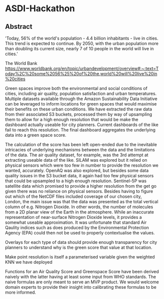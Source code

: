 # ASDI-Hackathon

## Abstract

'Today, 56% of the world's population - 4.4 billion inhabitants - live in cities. This trend is expected to continue. By 2050, with the urban population more than doubling its current size, nearly 7 of 10 people in the world will live in cities.'

The World Bank
https://www.worldbank.org/en/topic/urbandevelopment/overview#:~:text=Today%2C%20some%2056%25%20of%20the,world%20will%20live%20in%20cities

Green spaces improve both the environmental and social conditions of cities, including air quality, population satisfaction and urban temperatures. Multiple datasets available through the Amazon Sustainability Data Initiative can be leveraged to inform locations for green spaces that would maximise their benefits on these urban conditions. We have extracted the raw data from their associated S3 buckets, processed them by way of upsampling them to allow for a high enough resolution that would be make the dashboard actually useable for city planners. Current dashboards of the like fail to reach this resolution. The final dashboard aggregates the underlying data into a green space score. 

The calculation of the score has been left open-ended due to the inevitable intricacies of underlying mechanisms between the data and the limitations of the data. The air quality dataset, for example, was the 3rd attempt at extracting useable data of the like. SILAM was explored but it relied on physical sensors which were too few in number to provide the resolution we wanted, accurately. OpenAQ was also explored, but besides some data quality issues in the S3 bucket data, it again had too few physical sensors that could be upsampled to a high enough resolution. Sentinel-5P was satellite data which promised to provide a higher resolution from the get go given there was no reliance on physical sensors. Besides having to figure out which of the NetCDF files included coverage of our chosen city, London, the main issue was that the data was presented as the total vertical column of e.g. Nitrogen Dioxide. In other words, the number of molecules from a 2D planar view of the Earth in the atmosphere. While an inaccurate representation of near-surface Nitrogen Dioxide levels, it provides a somewhat useable approximation. It was unfortunate that standard Air Qaulity indices such as does produced by the Environmental Protection Agency (EPA) could then not be used to properly contextualise the values.

Overlays for each type of data should provide enough transparency for city planners to understand why is the green score that value at that location.

Make point resolution is itself a parameterised variable given the weighted KNN we have deployed

Functions for an Air Quality Score and Greenspace Score have been derived naively with the latter having at least some input from WHO standards. The naive formulas are only meant to serve an MVP product. We would welcome domain experts to provide their insight into calibrating these formulas to be more informed.
